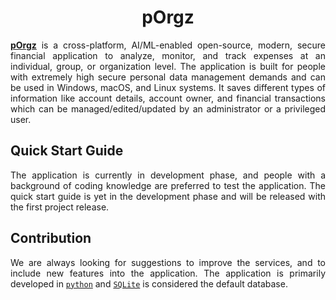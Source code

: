 <h1 align = "center">pOrgz</h1>

<div align = "justify">

[**pOrgz**](https://github.com/pOrgz-dev) is a cross-platform, AI/ML-enabled open-source, modern, secure financial application to analyze, monitor, and track expenses at an individual, group, or organization level.
The application is built for people with extremely high secure personal data management demands and can be used in Windows, macOS, and Linux systems.
It saves different types of information like account details, account owner, and financial transactions which can be managed/edited/updated by an administrator or a privileged user.

## Quick Start Guide

The application is currently in development phase, and people with a background of coding knowledge are preferred to test the application. The quick start guide is yet in the development phase and will be released with the first project release.

## Contribution

We are always looking for suggestions to improve the services, and to include new features into the application. The application is primarily developed in [`python`](https://www.python.org/) and [`SQLite`](https://sqlite.org/index.html) is considered the default database.

</div>
